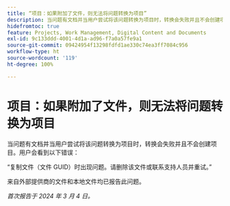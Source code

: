 ```yaml
---
title: “项目：如果附加了文件，则无法将问题转换为项目”
description: 当问题有文档并当用户尝试将该问题转换为项目时，转换会失败并且不会创建项目。用户会看到一个错误。
hidefromtoc: true
feature: Projects, Work Management, Digital Content and Documents
exl-id: 9c133ddd-4001-4d1a-ad96-f7a0a57fe9a1
source-git-commit: 09424954f13298fdfd1ae330c74ea3ff7084c956
workflow-type: ht
source-wordcount: '119'
ht-degree: 100%

---
```


# 项目：如果附加了文件，则无法将问题转换为项目

<!--

>[!NOTE]
>
>This issue was fixed on April 18, 2024.

-->

当问题有文档并当用户尝试将该问题转换为项目时，转换会失败并且不会创建项目。用户会看到以下错误：

“复制文件（文件 GUID）时出现问题。请删除该文件或联系支持人员并重试。”

来自外部提供商的文件和本地文件均已报告此问题。

_首次报告于 2024 年 3 月 4 日。_
